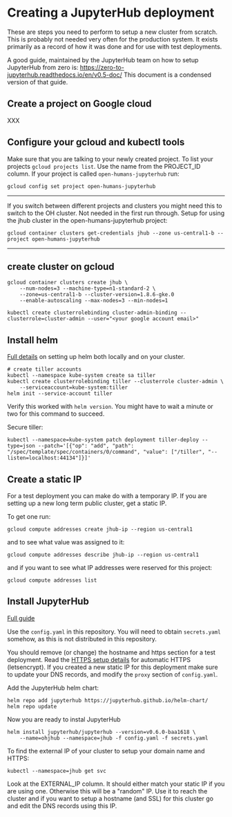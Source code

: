 # Creating a JupyterHub deployment

These are steps you need to perform to setup a new cluster from scratch. This
is probably not needed very often for the production system. It exists primarily
as a record of how it was done and for use with test deployments.

A good guide, maintained by the JupyterHub team on how to setup JupyterHub from
zero is: https://zero-to-jupyterhub.readthedocs.io/en/v0.5-doc/ This document
is a condensed version of that guide.


## Create a project on Google cloud

XXX


## Configure your gcloud and kubectl tools

Make sure that you are talking to your newly created project. To list your
projects `gcloud projects list`. Use the name from the PROJECT_ID column.
If your project is called `open-humans-jupyterhub` run:

```
gcloud config set project open-humans-jupyterhub
```

---

If you switch between different projects and clusters you might need this to
switch to the OH cluster. Not needed in the first run through.
Setup for using the jhub cluster in the open-humans-jupyterhub project:
```
gcloud container clusters get-credentials jhub --zone us-central1-b --project open-humans-jupyterhub
```

---


## create cluster on gcloud

```
gcloud container clusters create jhub \
    --num-nodes=3 --machine-type=n1-standard-2 \
    --zone=us-central1-b --cluster-version=1.8.6-gke.0
    --enable-autoscaling --max-nodes=3 --min-nodes=1
```

```
kubectl create clusterrolebinding cluster-admin-binding --clusterrole=cluster-admin --user="<your google account email>"
```


## Install helm

[Full details](https://zero-to-jupyterhub.readthedocs.io/en/v0.5-doc/setup-helm.html#setup-helm)
on setting up helm both locally and on your cluster.
```
# create tiller accounts
kubectl --namespace kube-system create sa tiller
kubectl create clusterrolebinding tiller --clusterrole cluster-admin \
    --serviceaccount=kube-system:tiller
helm init --service-account tiller
```

Verify this worked with `helm version`. You might have to wait a minute or two
for this command to succeed.

Secure tiller:
```
kubectl --namespace=kube-system patch deployment tiller-deploy --type=json --patch='[{"op": "add", "path": "/spec/template/spec/containers/0/command", "value": ["/tiller", "--listen=localhost:44134"]}]'
```


## Create a static IP

For a test deployment you can make do with a temporary IP. If you are setting
up a new long term public cluster, get a static IP.

To get one run:
```
gcloud compute addresses create jhub-ip --region us-central1
```
and to see what value was assigned to it:
```
gcloud compute addresses describe jhub-ip --region us-central1
```
and if you want to see what IP addresses were reserved for this project:
```
gcloud compute addresses list
```


## Install JupyterHub

[Full guide](https://zero-to-jupyterhub.readthedocs.io/en/v0.5-doc/setup-jupyterhub.html#setup-jupyterhub)

Use the `config.yaml` in this repository. You will need to obtain `secrets.yaml`
somehow, as this is not distributed in this repository.

You should remove (or change) the hostname and https section for a test
deployment. Read the
[HTTPS setup details](https://zero-to-jupyterhub.readthedocs.io/en/v0.5-doc/security.html#https)
for automatic HTTPS (letsencrypt). If you created a new static IP for this
deployment make sure to update your DNS records, and modify the `proxy` section
of `config.yaml`.

Add the JupyterHub helm chart:
```
helm repo add jupyterhub https://jupyterhub.github.io/helm-chart/
helm repo update
```

Now you are ready to instal JupyterHub
```
helm install jupyterhub/jupyterhub --version=v0.6.0-baa1618 \
    --name=ohjhub --namespace=jhub -f config.yaml -f secrets.yaml
```

To find the external IP of your cluster to setup your domain name and HTTPS:
```
kubectl --namespace=jhub get svc
```
Look at the EXTERNAL_IP column. It should either match your static IP if you
are using one. Otherwise this will be a "random" IP. Use it to reach the cluster
and if you want to setup a hostname (and SSL) for this cluster go and edit the
DNS records using this IP.
